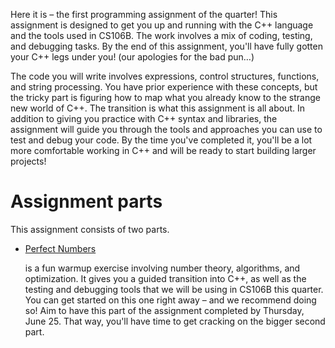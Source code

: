 Here it is – the first programming assignment of the quarter! This assignment is designed to get you up and running with the C++ language and the tools used in CS106B. The work involves a mix of coding, testing, and debugging tasks. By the end of this assignment, you'll have fully gotten your C++ legs under you! (our apologies for the bad pun…)

The code you will write involves expressions, control structures, functions, and string processing. You have prior experience with these concepts, but the tricky part is figuring how to map what you already know to the strange new world of C++. The transition is what this assignment is all about. In addition to giving you practice with C++ syntax and libraries, the assignment will guide you through the tools and approaches you can use to test and debug your code. By the time you've completed it, you'll be a lot more comfortable working in C++ and will be ready to start building larger projects!

# Assignment parts
This assignment consists of two parts.

* [Perfect Numbers](./assign1_perfect_numbers.md)
    
    is a fun warmup exercise involving number theory, algorithms, and optimization. It gives you a guided transition into C++, as well as the testing and debugging tools that we will be using in CS106B this quarter. You can get started on this one right away – and we recommend doing so! Aim to have this part of the assignment completed by Thursday, June 25. That way, you'll have time to get cracking on the bigger second part.